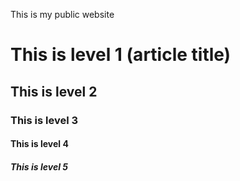 This is my public website
# This is level 1 (article title)
## This is level 2
### This is level 3
#### This is level 4
##### This is level 5
